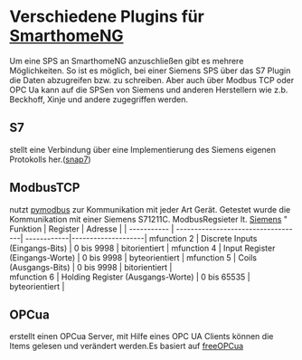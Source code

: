 # Verschiedene Plugins für [SmarthomeNG](https://www.smarthomeng.de/)


Um eine SPS an SmarthomeNG anzuschließen gibt es mehrere Möglichkeiten. So ist es möglich, bei einer Siemens SPS über das S7 Plugin die Daten abzugreifen bzw. zu schreiben. Aber auch über Modbus TCP oder OPC Ua kann auf die SPSen von Siemens und anderen Herstellern wie z.b. Beckhoff, Xinje und andere zugegriffen werden.

## S7
stellt eine Verbindung über eine Implementierung des Siemens eigenen Protokolls her.([snap7](http://snap7.sourceforge.net/))

## ModbusTCP 
nutzt [pymodbus](https://pymodbus.readthedocs.io/en/latest/readme.html) zur Kommunikation mit jeder Art Gerät.
Getestet wurde die Kommunikation mit einer Siemens S71211C. ModbusRegsieter lt. [Siemens](https://support.industry.siemens.com/cs/document/100633819/wie-werden-bei-einem-modbus-tcp-datenaustausch-die-speicherbereiche-in-der-simatic-s7-1200-s7-1500-und-im-modbus-ger%C3%A4t-adressiert-?dti=0&lc=de-WW)
"
Funktion    | Register                           | Adresse     |                    |
----------- | -----------------------------------| ------------|--------------------|
mfunction 2 | Discrete Inputs   (Eingangs-Bits)	 | 0 bis 9998  | bitorientiert      |
mfunction 4 | Input Register    (Eingangs-Worte) | 0 bis 9998  | byteorientiert     |
mfunction 5 | Coils             (Ausgangs-Bits)	 | 0 bis 9998  | bitorientiert      |      
mfunction 6 | Holding Register  (Ausgangs-Worte) | 0 bis 65535 | byteorientiert     |

## OPCua
erstellt einen OPCua Server, mit Hilfe eines OPC UA Clients können die Items gelesen und verändert werden.Es basiert auf [freeOPCua](https://github.com/FreeOpcUa)



